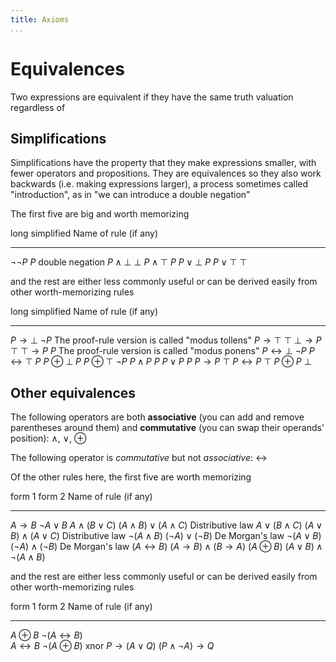 ```yaml
---
title: Axioms
...
```


# Equivalences

Two expressions are equivalent if they have the same truth valuation regardless of 

## Simplifications

Simplifications have the property that they make expressions smaller, with fewer operators and propositions.
They are equivalences so they also work backwards (i.e. making expressions larger), a process sometimes called "introduction", as in "we can introduce a double negation"

The first five are big and worth memorizing

 long                    simplified                 Name of rule (if any)
----------------------  ------------------------    ----------------------------
$\lnot \lnot P$         $P$                         double negation
$P \land \bot$          $\bot$
$P \land \top$          $P$
$P \lor \bot$           $P$
$P \lor \top$           $\top$

and the rest are either less commonly useful or can be derived easily from other worth-memorizing rules

 long                        simplified            Name of rule (if any)
----------------------      --------------------   ----------------------------
$P \rightarrow \bot$        $\lnot P$              The proof-rule version is called "modus tollens"
$P \rightarrow \top$        $\top$
$\bot \rightarrow P$        $\top$
$\top \rightarrow P$        $P$                    The proof-rule version is called "modus ponens"
$P \leftrightarrow \bot$    $\lnot P$
$P \leftrightarrow \top$    $P$
$P \oplus \bot$             $P$
$P \oplus \top$             $\lnot P$
$P \land P$                 $P$
$P \lor P$                  $P$
$P \rightarrow P$           $\top$
$P \leftrightarrow P$       $\top$
$P \oplus P$                $\bot$

## Other equivalences

The following operators are both **associative** (you can add and remove parentheses around them) and **commutative** (you can swap their operands' position): $\land$, $\lor$, $\oplus$

The following operator is *commutative* but not *associative*: $\leftrightarrow$

Of the other rules here, the first five are worth memorizing

 form 1                  form 2                                         Name of rule (if any)
----------------------  -------------------------------                 ----------------------------
$A \rightarrow B$       $\lnot A \lor B$
$A \land (B \lor C)$    $(A \land B) \lor (A \land C)$                  Distributive law
$A \lor (B \land C)$    $(A \lor B) \land (A \lor C)$                   Distributive law
$\lnot (A \land B)$     $(\lnot A) \lor (\lnot B)$                      De Morgan's law
$\lnot (A \lor B)$      $(\lnot A) \land (\lnot B)$                     De Morgan's law
$(A \leftrightarrow B)$ $(A \rightarrow B) \land (B \rightarrow A)$
$(A \oplus B)$          $(A \lor B) \land \lnot (A \land B)$

and the rest are either less commonly useful or can be derived easily from other worth-memorizing rules

 form 1                      form 2                             Name of rule (if any)
----------------------      ---------------------------------   ----------------------------
$A \oplus B$                $\lnot (A \leftrightarrow B)$       
$A \leftrightarrow B$       $\lnot (A \oplus B)$                xnor
$P \rightarrow (A \lor Q)$  $(P \land \lnot A) \rightarrow Q$
